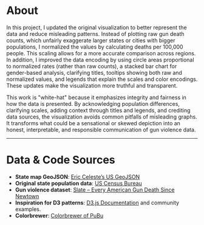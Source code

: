 # About

In this project, I updated the original visualization to better represent the data and reduce misleading patterns. Instead of plotting raw gun death counts, which unfairly exaggerate larger states or cities with bigger populations, I normalized the values by calculating deaths per 100,000 people. This scaling allows for a more accurate comparison across regions. In addition, I improved the data encoding by using circle areas proportional to normalized rates (rather than raw counts), a stacked bar chart for gender-based analysis, clarifying titles, tooltips showing both raw and normalized values, and legends that explain the scales and color encodings. These updates make the visualization more truthful and transparent.  

This work is "white-hat" because it emphasizes integrity and fairness in how the data is presented. By acknowledging population differences, clarifying scales, adding context through titles and legends, and crediting data sources, the visualization avoids common pitfalls of misleading graphs. It transforms what could be a sensational or skewed depiction into an honest, interpretable, and responsible communication of gun violence data.  

---

# Data & Code Sources

- **State map GeoJSON**: [Eric Celeste’s US GeoJSON](https://eric.clst.org/tech/usgeojson/)  
- **Original state population data**: [US Census Bureau](https://www.census.gov/data/tables/time-series/demo/popest/2010s-state-total.html)  
- **Gun violence dataset**: [Slate – Every American Gun Death Since Newtown](https://www.slate.com/articles/news_and_politics/crime/2012/12/gun_death_tally_every_american_gun_death_since_newtown_sandy_hook_shooting.html)  
- **Inspiration for D3 patterns**: [D3.js Documentation](https://d3js.org/) and community examples.  
- **Colorbrewer**: [Colorbrewer of PuBu](https://colorbrewer2.org/#type=sequential&scheme=PuBu&n=3)
